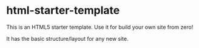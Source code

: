html-starter-template
=====================

This is an HTML5 starter template. Use it for build your own site from zero!

It has the basic structure/layout for any new site.